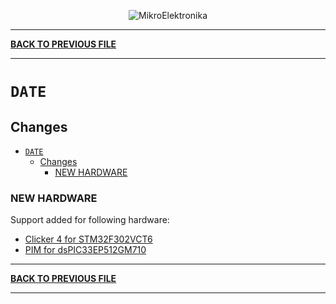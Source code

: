 <p align="center">
  <img src="http://www.mikroe.com/img/designs/beta/logo_small.png?raw=true" alt="MikroElektronika"/>
</p>

---

**[BACK TO PREVIOUS FILE](../changelog.md)**

---

# `DATE`

## Changes

- [`DATE`](#date)
  - [Changes](#changes)
    - [NEW HARDWARE](#new-hardware)

### NEW HARDWARE

Support added for following hardware:

+ [Clicker 4 for STM32F302VCT6](https://www.mikroe.com/clicker-4-for-stm32f302vct6)
+ [PIM for dsPIC33EP512GM710](https://www.microchip.com/en-us/development-tool/ma330035)

---

**[BACK TO PREVIOUS FILE](../changelog.md)**

---
